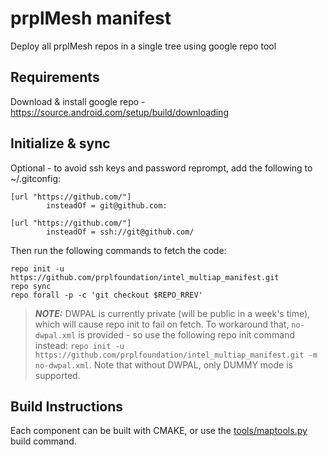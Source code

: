 # prplMesh manifest
Deploy all prplMesh repos in a single tree using google repo tool

## Requirements
Download & install google repo - https://source.android.com/setup/build/downloading

## Initialize & sync
Optional - to avoid ssh keys and password reprompt, add the following to ~/.gitconfig:
```
[url "https://github.com/"]
        insteadOf = git@github.com:

[url "https://github.com/"]
        insteadOf = ssh://git@github.com/

```
Then run the following commands to fetch the code:
```
repo init -u https://github.com/prplfoundation/intel_multiap_manifest.git
repo sync
repo forall -p -c 'git checkout $REPO_RREV'
```
> **_NOTE:_**  DWPAL is currently private (will be public in a week's time), which will cause repo init to fail on fetch. To workaround that, `no-dwpal.xml` is provided - so use the following repo init command instead: `repo init -u https://github.com/prplfoundation/intel_multiap_manifest.git -m no-dwpal.xml`. Note that without DWPAL, only DUMMY mode is supported.

## Build Instructions
Each component can be built with CMAKE, or use the [tools/maptools.py](tools/maptools.py) build command.
